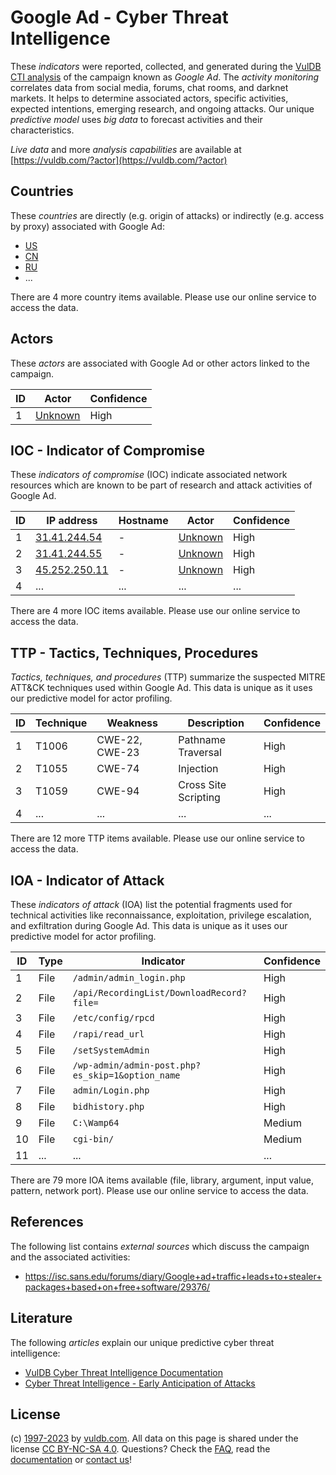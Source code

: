 # Google Ad - Cyber Threat Intelligence

These _indicators_ were reported, collected, and generated during the [VulDB CTI analysis](https://vuldb.com/?kb.cti) of the campaign known as _Google Ad_. The _activity monitoring_ correlates data from social media, forums, chat rooms, and darknet markets. It helps to determine associated actors, specific activities, expected intentions, emerging research, and ongoing attacks. Our unique _predictive model_ uses _big data_ to forecast activities and their characteristics.

_Live data_ and more _analysis capabilities_ are available at [https://vuldb.com/?actor](https://vuldb.com/?actor)

## Countries

These _countries_ are directly (e.g. origin of attacks) or indirectly (e.g. access by proxy) associated with Google Ad:

* [US](https://vuldb.com/?country.us)
* [CN](https://vuldb.com/?country.cn)
* [RU](https://vuldb.com/?country.ru)
* ...

There are 4 more country items available. Please use our online service to access the data.

## Actors

These _actors_ are associated with Google Ad or other actors linked to the campaign.

ID | Actor | Confidence
-- | ----- | ----------
1 | [Unknown](https://vuldb.com/?actor.unknown) | High

## IOC - Indicator of Compromise

These _indicators of compromise_ (IOC) indicate associated network resources which are known to be part of research and attack activities of Google Ad.

ID | IP address | Hostname | Actor | Confidence
-- | ---------- | -------- | ----- | ----------
1 | [31.41.244.54](https://vuldb.com/?ip.31.41.244.54) | - | [Unknown](https://vuldb.com/?actor.unknown) | High
2 | [31.41.244.55](https://vuldb.com/?ip.31.41.244.55) | - | [Unknown](https://vuldb.com/?actor.unknown) | High
3 | [45.252.250.11](https://vuldb.com/?ip.45.252.250.11) | - | [Unknown](https://vuldb.com/?actor.unknown) | High
4 | ... | ... | ... | ...

There are 4 more IOC items available. Please use our online service to access the data.

## TTP - Tactics, Techniques, Procedures

_Tactics, techniques, and procedures_ (TTP) summarize the suspected MITRE ATT&CK techniques used within Google Ad. This data is unique as it uses our predictive model for actor profiling.

ID | Technique | Weakness | Description | Confidence
-- | --------- | -------- | ----------- | ----------
1 | T1006 | CWE-22, CWE-23 | Pathname Traversal | High
2 | T1055 | CWE-74 | Injection | High
3 | T1059 | CWE-94 | Cross Site Scripting | High
4 | ... | ... | ... | ...

There are 12 more TTP items available. Please use our online service to access the data.

## IOA - Indicator of Attack

These _indicators of attack_ (IOA) list the potential fragments used for technical activities like reconnaissance, exploitation, privilege escalation, and exfiltration during Google Ad. This data is unique as it uses our predictive model for actor profiling.

ID | Type | Indicator | Confidence
-- | ---- | --------- | ----------
1 | File | `/admin/admin_login.php` | High
2 | File | `/api/RecordingList/DownloadRecord?file=` | High
3 | File | `/etc/config/rpcd` | High
4 | File | `/rapi/read_url` | High
5 | File | `/setSystemAdmin` | High
6 | File | `/wp-admin/admin-post.php?es_skip=1&option_name` | High
7 | File | `admin/Login.php` | High
8 | File | `bidhistory.php` | High
9 | File | `C:\Wamp64` | Medium
10 | File | `cgi-bin/` | Medium
11 | ... | ... | ...

There are 79 more IOA items available (file, library, argument, input value, pattern, network port). Please use our online service to access the data.

## References

The following list contains _external sources_ which discuss the campaign and the associated activities:

* https://isc.sans.edu/forums/diary/Google+ad+traffic+leads+to+stealer+packages+based+on+free+software/29376/

## Literature

The following _articles_ explain our unique predictive cyber threat intelligence:

* [VulDB Cyber Threat Intelligence Documentation](https://vuldb.com/?kb.cti)
* [Cyber Threat Intelligence - Early Anticipation of Attacks](https://www.scip.ch/en/?labs.20201022)

## License

(c) [1997-2023](https://vuldb.com/?kb.changelog) by [vuldb.com](https://vuldb.com/?kb.about). All data on this page is shared under the license [CC BY-NC-SA 4.0](https://creativecommons.org/licenses/by-nc-sa/4.0/). Questions? Check the [FAQ](https://vuldb.com/?kb.faq), read the [documentation](https://vuldb.com/?kb) or [contact us](https://vuldb.com/?contact)!
